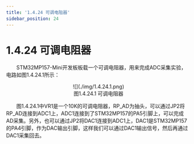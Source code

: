 ```yaml
---
title: '1.4.24 可调电阻器'
sidebar_position: 24
---
```


# 1.4.24 可调电阻器	

&emsp;&emsp;STM32MP157-Mini开发板板载一个可调电阻器，用来完成ADC采集实验，电路如图1.4.24.1所示：

<center>
![](./img/1.4.24.1.png)<br/>
图1.4.24.1 可调电阻器
</center>


&emsp;&emsp;图1.4.24.1中VR1是一个10K的可调电阻器，RP_AD为抽头，可以通过JP2将RP_AD连接到ADC1上，ADC1连接到了STM32MP157的PA5引脚上，可以完成AD采集。另外，也可以通过JP2将DAC1连接到ADC1上，DAC1是STM32MP157的PA4引脚，作为DAC输出引脚，这样我们可以通过DAC1输出信号，然后再通过DAC1采集回去。















